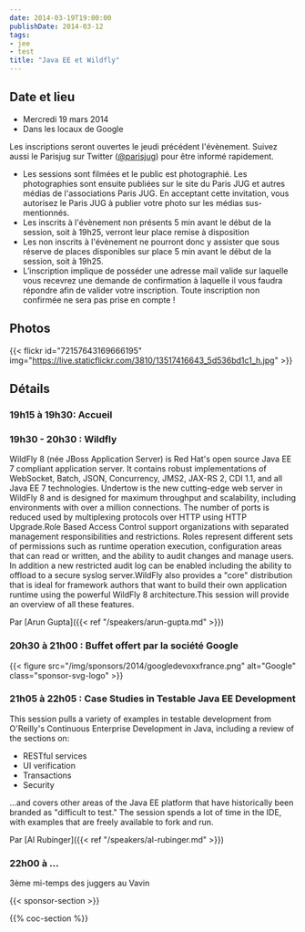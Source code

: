 ```yaml
---
date: 2014-03-19T19:00:00
publishDate: 2014-03-12
tags:
- jee
- test
title: "Java EE et Wildfly"
---
```


## Date et lieu

- Mercredi 19 mars 2014
- Dans les locaux de Google

Les inscriptions seront ouvertes le jeudi précédent l'évènement. Suivez aussi le Parisjug sur Twitter ([@parisjug](https://twitter.com/parisjug)) pour être informé rapidement.
- Les sessions sont filmées et le public est photographié. Les photographies sont ensuite publiées sur le site du Paris JUG et autres médias de l'associations Paris JUG. En acceptant cette invitation, vous autorisez le Paris JUG à publier votre photo sur les médias sus-mentionnés.
- Les inscrits à l'évènement non présents 5 min avant le début de la session, soit à 19h25, verront leur place remise à disposition
- Les non inscrits à l'évènement ne pourront donc y assister que sous réserve de places disponibles sur place 5 min avant le début de la session, soit à 19h25.
- L’inscription implique de posséder une adresse mail valide sur laquelle vous recevrez une demande de confirmation à laquelle il vous faudra répondre afin de valider votre inscription. Toute inscription non confirmée ne sera pas prise en compte !


## Photos

{{< flickr id="72157643169666195" img="https://live.staticflickr.com/3810/13517416643_5d536bd1c1_h.jpg" >}}


## Détails

### 19h15 à 19h30: Accueil

### 19h30 - 20h30 : Wildfly

WildFly 8 (née JBoss Application Server) is Red Hat's open source Java EE 7 compliant application server. It contains robust implementations of WebSocket, Batch, JSON, Concurrency, JMS2, JAX-RS 2, CDI 1.1, and all Java EE 7 technologies. Undertow is the new cutting-edge web server in WildFly 8 and is designed for maximum throughput and scalability, including environments with over a million connections. The number of ports is reduced used by multiplexing protocols over HTTP using HTTP Upgrade.Role Based Access Control support organizations with separated management responsibilities and restrictions. Roles represent different sets of permissions such as runtime operation execution, configuration areas that can read or written, and the ability to audit changes and manage users. In addition a new restricted audit log can be enabled including the ability to offload to a secure syslog server.WildFly also provides a "core" distribution that is ideal for framework authors that want to build their own application runtime using the powerful WildFly 8 architecture.This session will provide an overview of all these features.

Par [Arun Gupta]({{< ref "/speakers/arun-gupta.md" >}})


### 20h30 à 21h00 : Buffet offert par la société Google

{{< figure src="/img/sponsors/2014/googledevoxxfrance.png" alt="Google" class="sponsor-svg-logo" >}}


### 21h05 à 22h05 : Case Studies in Testable Java EE Development

This session pulls a variety of examples in testable development from O'Reilly's Continuous Enterprise Development in Java, including a review of the sections on:

- RESTful services
- UI verification
- Transactions
- Security

...and covers other areas of the Java EE platform that have historically been branded as "difficult to test." The session spends a lot of time in the IDE, with examples that are freely available to fork and run.

Par [Al Rubinger]({{< ref "/speakers/al-rubinger.md" >}})


### 22h00 à ...

3ème mi-temps des juggers au Vavin

{{< sponsor-section >}}

{{% coc-section %}}
